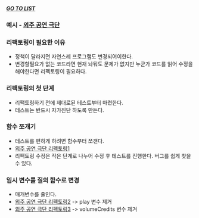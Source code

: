 ##### [GO TO LIST](../README.md)

### 예시 - [외주 공연 극단](./Ex1.java)

### 리팩토링이 필요한 이유
- 정책이 달라지면 자연스레 프로그램도 변경되어이햔다.
- 변경할필요가 없는 코드라면 현재 놔둬도 문제가 없지만 누군가 코드를 읽어 수정을 해야한다면 리펙토링이 필요하다.

### 리팩토링의 첫 단계
- 리팩토링하기 전에 제대로된 테스트부터 마련한다.
- 테스트는 반드시 자가진단 하도록 만든다.

### 함수 쪼개기
- 테스트를 편하게 하려면 함수부터 쪼갠다.
- [외주 공연 극단 리펙토링1](./Ex1_1.java)
- 리팩토링 수정은 작은 단계로 나누어 수정 후 테스트를 진행한다. 버그를 쉽게 찾을 수 있다.

### 임시 변수를 질의 함수로 변경
- 매개변수를 줄인다.
- [외주 공연 극단 리펙토링2](./Ex1_2.java) -> play 변수 제거
- [외주 공연 극단 리펙토링3](./Ex1_3.java) -> volumeCredits 변수 제거
